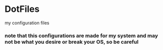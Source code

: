 # DotFiles
my configuration files
### note that this configurations are made for my system and may not be what you desire or break your OS, so be careful
